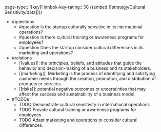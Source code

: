page-type:: [[key]]
innbok-key-rating:: 30
{{embed [[strategy/Cultural Sensitivity/data]]}}
- #questions
  - #question Is the startup culturally sensitive in its international operations?
  - #question Is there cultural training or awareness programs for employees?
  - #question Does the startup consider cultural differences in its marketing and operations?
- #relations
  - [[values]]: the principles, beliefs, and attitudes that guide the behavior and decision-making of a business and its stakeholders.
  - [[marketing]]: Marketing is the process of identifying and satisfying customer needs through the creation, promotion, and distribution of products or services.
  - [[risks]]: potential negative outcomes or uncertainties that may affect the success and sustainability of a business model.
- #TODOs
  - TODO Demonstrate cultural sensitivity in international operations
  - TODO  Provide cultural training or awareness programs for employees
  - TODO  Adapt marketing and operations to consider cultural differences.




